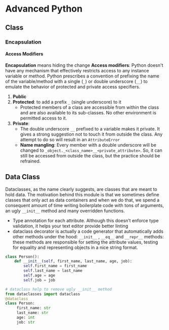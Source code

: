 # Advanced Python

## Class

### Encapsulation

#### Access Modifiers

**Encapsulation** means hiding the change
**Access modifiers**: Python doesn't have any mechanism that effectively restricts access to any instance variable or method. Python prescribes a convention of prefixing the name of the variable/method with a single (`_`) or double underscore (`__`) to emulate the behavior of protected and private access specifiers.

1. **Public**
2. **Protected**: to add a prefix `_` (single underscore) to it
   - Protected members of a class are accessible from within the class and are also available to its sub-classes. No other environment is permitted access to it.
3. **Private**:
   - The double underscore `__` prefixed to a variable makes it private. It gives a strong suggestion not to touch it from outside the class. Any attempt to do so will result in an `AttributeError`
   - **Name mangling**: Every member with a double underscore will be changed to `_object._<class_name>__<private_attribute>`. So, it can still be accessed from outside the class, but the practice should be refrained.

## Data Class

Dataclasses, as the name clearly suggests, are classes that are meant to hold data. The motivation behind this module is that we sometimes define classes that only act as data containers and when we do that, we spend a consequent amount of time writing boilerplate code with tons of arguments, an ugly `__init__` method and many overridden functions.

- Type annotation for each attribute. Although this doesn’t enforce type validation, it helps your text editor provide better linting
- dataclass decorator is actually a code generator that automatically adds other methods under the hood: `__init__` , `__eq__` and `__repr__` methods: these methods are responsible for setting the attribute values, testing for equality and representing objects in a nice string format.

```Python
class Person():
    def __init__(self, first_name, last_name, age, job):
        self.first_name = first_name
        self.last_name = last_name
        self.age = age
        self.job = job

# dataclass help to remove ugly __init__ method
from dataclasses import dataclass
@dataclass
class Person:
     first_name: str
     last_name: str
     age: int
     job: str
```
